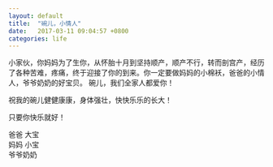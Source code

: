 ```yaml
---
layout: default
title:  "碗儿，小情人"
date:   2017-03-11 09:04:57 +0800
categories: life
---
```

小家伙，你妈妈为了生你，从怀胎十月到坚持顺产，顺产不行，转而剖宫产，经历了各种苦难，疼痛，终于迎接了你的到来。你一定要做妈妈的小棉袄，爸爸的小情人，爷爷奶奶的好宝贝。
碗儿，我们全家人都爱你！

祝我的碗儿健健康康，身体强壮，快快乐乐的长大！

只要你快乐就好！

爸爸 大宝  
妈妈 小宝  
爷爷奶奶
